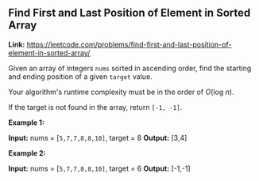 ## Find First and Last Position of Element in Sorted Array

**Link:** https://leetcode.com/problems/find-first-and-last-position-of-element-in-sorted-array/

Given an array of integers `nums` sorted in ascending order, find the starting and ending position of a given `target` value.

Your algorithm's runtime complexity must be in the order of _O_(log _n_).

If the target is not found in the array, return `[-1, -1]`.

**Example 1:**

**Input:** nums = \[`5,7,7,8,8,10]`, target = 8
**Output:** \[3,4\]

**Example 2:**

**Input:** nums = \[`5,7,7,8,8,10]`, target = 6
**Output:** \[-1,-1\]